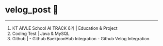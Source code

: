 # velog_post 🌱
---- 

1. KT AIVLE School AI TRACK 6기 | Education & Project 
2. Coding Test |  Java & MySQL
3. Github | -  Github BaekjoonHub Integration
            -  Github Velog Integration
 
